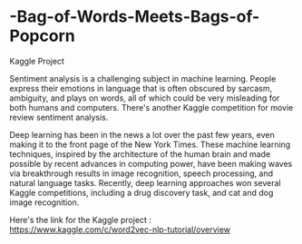 # -Bag-of-Words-Meets-Bags-of-Popcorn
Kaggle Project


Sentiment analysis is a challenging subject in machine learning.
People express their emotions in language that is often obscured by sarcasm, ambiguity, and plays on words, all of which could be very misleading for both humans and computers. There's another Kaggle competition for movie review sentiment analysis. 

Deep learning has been in the news a lot over the past few years, even making it to the front page of the New York Times. These machine learning techniques, inspired by the architecture of the human brain and made possible by recent advances in computing power, have been making waves via breakthrough results in image recognition, speech processing, and natural language tasks. Recently, deep learning approaches won several Kaggle competitions, including a drug discovery task, and cat and dog image recognition.


Here's the link for the Kaggle project : https://www.kaggle.com/c/word2vec-nlp-tutorial/overview
